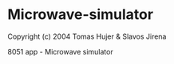 Microwave-simulator
===================

Copyright (c) 2004 Tomas Hujer & Slavos Jirena

8051 app - Microwave simulator
